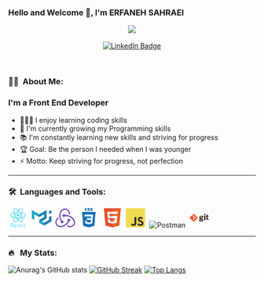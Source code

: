 ### Hello and Welcome 👋, I'm ERFANEH SAHRAEI
<p align="center"><img src="https://giphy.com/embed/hpXdHPfFI5wTABdDx9" width="100"/></p>
<p align="center">
<a href="https://www.linkedin.com/in/erfaneh-sahraei"><img src="https://img.shields.io/badge/LinkedIn-blue?style=for-the-badge&logo=linkedin&logoColor=white" alt="LinkedIn Badge"></a>
</p>
<p align="center"><img src="https://komarev.com/ghpvc/?username=erfaneh-sahraei&style=plastic&color=blue" alt=""></p>



### :woman_technologist: &nbsp;About Me:
### I'm a Front End Developer

- 👨🏽‍🎓 I enjoy learning coding skills
- 🌱 I'm currently growing my Programming skills
- 📚 I'm constantly learning new skills and striving for progress
- 🏆 Goal: Be the person I needed when I was younger
- ⚡ Motto: Keep striving for progress, not perfection

---

### 🛠 &nbsp;Languages and Tools:

<p>
<img src="https://github.com/devicons/devicon/blob/master/icons/react/react-original-wordmark.svg" title="React" alt="React" width="40" height="40"/>&nbsp;
<img src="https://github.com/devicons/devicon/blob/master/icons/materialui/materialui-original.svg" title="Material UI" alt="Material UI" width="40" height="40"/>&nbsp;
<img src="https://github.com/devicons/devicon/blob/master/icons/redux/redux-original.svg" title="Redux" alt="Redux " width="40" height="40"/>&nbsp;
<img src="https://github.com/devicons/devicon/blob/master/icons/css3/css3-plain-wordmark.svg"  title="CSS3" alt="CSS" width="40" height="40"/>&nbsp;
<img src="https://github.com/devicons/devicon/blob/master/icons/html5/html5-original.svg" title="HTML5" alt="HTML" width="40" height="40"/>&nbsp;
<img src="https://github.com/devicons/devicon/blob/master/icons/javascript/javascript-original.svg" title="JavaScript" alt="JavaScript" width="40" height="40"/>&nbsp;
<img src="https://www.vectorlogo.zone/logos/getpostman/getpostman-icon.svg" title="Postman"  alt="Postman" width="40" height="40"/>&nbsp;
<img src="https://github.com/devicons/devicon/blob/master/icons/git/git-original-wordmark.svg" title="Git" **alt="Git" width="40" height="40"/>&nbsp;
</p>

---

### 🔥 &nbsp; My Stats:
![Anurag's GitHub stats](https://github-readme-stats.vercel.app/api?username=erfaneh-sahraei&show_icons=true&theme=blueberry)
[![GitHub Streak](http://github-readme-streak-stats.herokuapp.com?user=erfaneh-sahraei&theme=blueberry&show_icons=true)](https://git.io/streak-stats)
[![Top Langs](https://github-readme-stats.vercel.app/api/top-langs/?username=erfaneh-sahraei&layout=compact&theme=blueberry)](https://github.com/anuraghazra/github-readme-stats)

